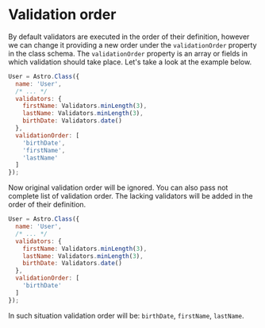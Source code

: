 # Validation order

By default validators are executed in the order of their definition, however we can change it providing a new order under the `validationOrder` property in the class schema. The `validationOrder` property is an array or fields in which validation should take place. Let's take a look at the example below.

```js
User = Astro.Class({
  name: 'User',
  /* ... */
  validators: {
    firstName: Validators.minLength(3),
    lastName: Validators.minLength(3),
    birthDate: Validators.date()
  },
  validationOrder: [
    'birthDate',
    'firstName',
    'lastName'
  ]
});
```

Now original validation order will be ignored. You can also pass not complete list of validation order. The lacking validators will be added in the order of their definition.

```js
User = Astro.Class({
  name: 'User',
  /* ... */
  validators: {
    firstName: Validators.minLength(3),
    lastName: Validators.minLength(3),
    birthDate: Validators.date()
  },
  validationOrder: [
    'birthDate'
  ]
});
```

In such situation validation order will be: `birthDate`, `firstName`, `lastName`.